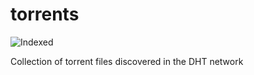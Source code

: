 torrents 
========
![Indexed](https://img.shields.io/badge/indexed-46973-blue)

Collection of torrent files discovered in the DHT network
